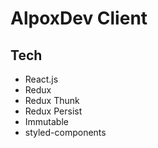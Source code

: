 # AlpoxDev Client

## Tech

-   React.js
-   Redux
-   Redux Thunk
-   Redux Persist
-   Immutable
-   styled-components
